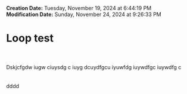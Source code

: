 <div><b>Creation Date:</b> Tuesday, November 19, 2024 at 6:44:19 PM<br></div>
<div><b>Modification Date:</b> Sunday, November 24, 2024 at 9:26:33 PM<br></div>
<div><h1>Loop test</h1></div>
<div><br></div>
<div><br></div>
<div>Dskjcfgdw iugw ciuysdg c iuyg dcuydfgcu iyuwfdg iuywdfgc iuywdfg c</div>
<div><br></div>
<div><br></div>
<div>dddd</div>

